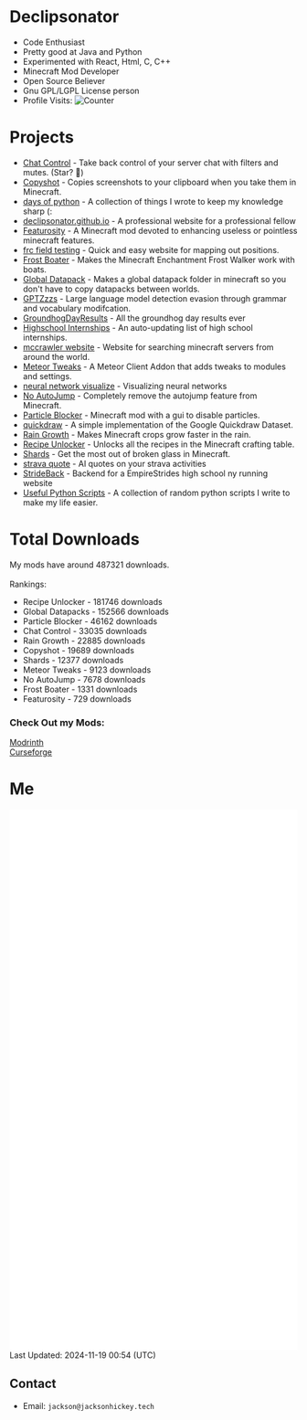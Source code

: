 # Declipsonator
- Code Enthusiast
- Pretty good at Java and Python
- Experimented with React, Html, C, C++
- Minecraft Mod Developer
- Open Source Believer
- Gnu GPL/LGPL License person
- Profile Visits: <img src="https://c.andyhoppe.com/1649759421" style="border:none" alt="Counter"/>
# Projects
- [Chat Control](https://github.com/Declipsonator/Chat-Control) - Take back control of your server chat with filters and mutes. (Star? 🥺)
- [Copyshot](https://github.com/Declipsonator/Copyshot) - Copies screenshots to your clipboard when you take them in Minecraft.
- [days of python](https://github.com/Declipsonator/days-of-python) - A collection of things I wrote to keep my knowledge sharp (:
- [declipsonator.github.io](https://github.com/Declipsonator/declipsonator.github.io) - A professional website for a professional fellow
- [Featurosity](https://github.com/Declipsonator/Featurosity) - A Minecraft mod devoted to enhancing useless or pointless minecraft features.
- [frc field testing](https://github.com/Declipsonator/frc-field-testing) - Quick and easy website for mapping out positions.
- [Frost Boater](https://github.com/Declipsonator/Frost-Boater) - Makes the Minecraft Enchantment Frost Walker work with boats.
- [Global Datapack](https://github.com/Declipsonator/Global-Datapack) - Makes a global datapack folder in minecraft so you don't have to copy datapacks between worlds.
- [GPTZzzs](https://github.com/Declipsonator/GPTZzzs) - Large language model detection evasion through grammar and vocabulary modifcation.
- [GroundhogDayResults](https://github.com/Declipsonator/GroundhogDayResults) - All the groundhog day results ever
- [Highschool Internships](https://github.com/Declipsonator/Highschool-Internships) - An auto-updating list of high school internships.
- [mccrawler website](https://github.com/Declipsonator/mccrawler-website) - Website for searching minecraft servers from around the world.
- [Meteor Tweaks](https://github.com/Declipsonator/Meteor-Tweaks) - A Meteor Client Addon that adds tweaks to modules and settings.
- [neural network visualize](https://github.com/Declipsonator/neural-network-visualize) - Visualizing neural networks
- [No AutoJump](https://github.com/Declipsonator/No-AutoJump) - Completely remove the autojump feature from Minecraft.
- [Particle Blocker](https://github.com/Declipsonator/Particle-Blocker) - Minecraft mod with a gui to disable particles.
- [quickdraw](https://github.com/Declipsonator/quickdraw) - A simple implementation of the Google Quickdraw Dataset.
- [Rain Growth](https://github.com/Declipsonator/Rain-Growth) - Makes Minecraft crops grow faster in the rain.
- [Recipe Unlocker](https://github.com/Declipsonator/Recipe-Unlocker) - Unlocks all the recipes in the Minecraft crafting table.
- [Shards](https://github.com/Declipsonator/Shards) - Get the most out of broken glass in Minecraft.
- [strava quote](https://github.com/Declipsonator/strava-quote) - AI quotes on your strava activities
- [StrideBack](https://github.com/Declipsonator/StrideBack) - Backend for a EmpireStrides high school ny running website
- [Useful Python Scripts](https://github.com/Declipsonator/Useful-Python-Scripts) - A collection of random python scripts I write to make my life easier.


# Total Downloads
My mods have around 487321 downloads. \
\
Rankings:
- Recipe Unlocker - 181746 downloads  
- Global Datapacks - 152566 downloads  
- Particle Blocker - 46162 downloads  
- Chat Control - 33035 downloads  
- Rain Growth - 22885 downloads  
- Copyshot - 19689 downloads  
- Shards - 12377 downloads  
- Meteor Tweaks - 9123 downloads  
- No AutoJump - 7678 downloads  
- Frost Boater - 1331 downloads  
- Featurosity - 729 downloads  


### Check Out my Mods:
[Modrinth](https://www.curseforge.com/members/declipsonator/projects)\
[Curseforge](https://www.curseforge.com/members/declipsonator/projects)

# Me
<img align="center" src="/github-metrics.svg" alt="Metrics">
Last Updated: 2024-11-19 00:54 (UTC)

## Contact
- Email: `jackson@jacksonhickey.tech`
